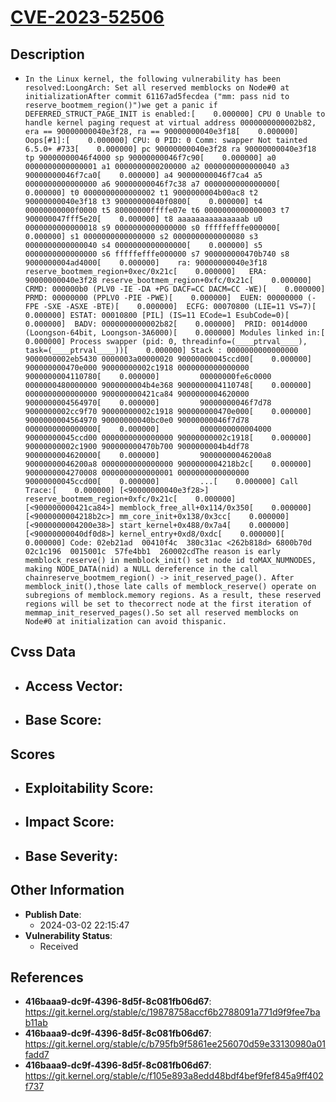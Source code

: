
# [CVE-2023-52506](https://cve.mitre.org/cgi-bin/cvename.cgi?name=CVE-2023-52506)

## Description

- `In the Linux kernel, the following vulnerability has been resolved:LoongArch: Set all reserved memblocks on Node#0 at initializationAfter commit 61167ad5fecdea ("mm: pass nid to reserve_bootmem_region()")we get a panic if DEFERRED_STRUCT_PAGE_INIT is enabled:[    0.000000] CPU 0 Unable to handle kernel paging request at virtual address 0000000000002b82, era == 90000000040e3f28, ra == 90000000040e3f18[    0.000000] Oops[#1]:[    0.000000] CPU: 0 PID: 0 Comm: swapper Not tainted 6.5.0+ #733[    0.000000] pc 90000000040e3f28 ra 90000000040e3f18 tp 90000000046f4000 sp 90000000046f7c90[    0.000000] a0 0000000000000001 a1 0000000000200000 a2 0000000000000040 a3 90000000046f7ca0[    0.000000] a4 90000000046f7ca4 a5 0000000000000000 a6 90000000046f7c38 a7 0000000000000000[    0.000000] t0 0000000000000002 t1 9000000004b00ac8 t2 90000000040e3f18 t3 90000000040f0800[    0.000000] t4 00000000000f0000 t5 80000000ffffe07e t6 0000000000000003 t7 900000047fff5e20[    0.000000] t8 aaaaaaaaaaaaaaab u0 0000000000000018 s9 0000000000000000 s0 fffffefffe000000[    0.000000] s1 0000000000000000 s2 0000000000000080 s3 0000000000000040 s4 0000000000000000[    0.000000] s5 0000000000000000 s6 fffffefffe000000 s7 900000000470b740 s8 9000000004ad4000[    0.000000]    ra: 90000000040e3f18 reserve_bootmem_region+0xec/0x21c[    0.000000]   ERA: 90000000040e3f28 reserve_bootmem_region+0xfc/0x21c[    0.000000]  CRMD: 000000b0 (PLV0 -IE -DA +PG DACF=CC DACM=CC -WE)[    0.000000]  PRMD: 00000000 (PPLV0 -PIE -PWE)[    0.000000]  EUEN: 00000000 (-FPE -SXE -ASXE -BTE)[    0.000000]  ECFG: 00070800 (LIE=11 VS=7)[    0.000000] ESTAT: 00010800 [PIL] (IS=11 ECode=1 EsubCode=0)[    0.000000]  BADV: 0000000000002b82[    0.000000]  PRID: 0014d000 (Loongson-64bit, Loongson-3A6000)[    0.000000] Modules linked in:[    0.000000] Process swapper (pid: 0, threadinfo=(____ptrval____), task=(____ptrval____))[    0.000000] Stack : 0000000000000000 9000000002eb5430 0000003a00000020 90000000045ccd00[    0.000000]         900000000470e000 90000000002c1918 0000000000000000 9000000004110780[    0.000000]         00000000fe6c0000 0000000480000000 9000000004b4e368 9000000004110748[    0.000000]         0000000000000000 900000000421ca84 9000000004620000 9000000004564970[    0.000000]         90000000046f7d78 9000000002cc9f70 90000000002c1918 900000000470e000[    0.000000]         9000000004564970 90000000040bc0e0 90000000046f7d78 0000000000000000[    0.000000]         0000000000004000 90000000045ccd00 0000000000000000 90000000002c1918[    0.000000]         90000000002c1900 900000000470b700 9000000004b4df78 9000000004620000[    0.000000]         90000000046200a8 90000000046200a8 0000000000000000 9000000004218b2c[    0.000000]         9000000004270008 0000000000000001 0000000000000000 90000000045ccd00[    0.000000]         ...[    0.000000] Call Trace:[    0.000000] [<90000000040e3f28>] reserve_bootmem_region+0xfc/0x21c[    0.000000] [<900000000421ca84>] memblock_free_all+0x114/0x350[    0.000000] [<9000000004218b2c>] mm_core_init+0x138/0x3cc[    0.000000] [<9000000004200e38>] start_kernel+0x488/0x7a4[    0.000000] [<90000000040df0d8>] kernel_entry+0xd8/0xdc[    0.000000][    0.000000] Code: 02eb21ad  00410f4c  380c31ac <262b818d> 6800b70d  02c1c196  0015001c  57fe4bb1  260002cdThe reason is early memblock_reserve() in memblock_init() set node id toMAX_NUMNODES, making NODE_DATA(nid) a NULL dereference in the call chainreserve_bootmem_region() -> init_reserved_page(). After memblock_init(),those late calls of memblock_reserve() operate on subregions of memblock.memory regions. As a result, these reserved regions will be set to thecorrect node at the first iteration of memmap_init_reserved_pages().So set all reserved memblocks on Node#0 at initialization can avoid thispanic.`

## Cvss Data

- **Access Vector**:
  - 
- **Base Score**:
  - 

## Scores

- **Exploitability Score**:
  - 
- **Impact Score**:
  - 
- **Base Severity**:
  - 

## Other Information

- **Publish Date**:
  - 2024-03-02 22:15:47
- **Vulnerability Status**:
  - Received

## References

- **416baaa9-dc9f-4396-8d5f-8c081fb06d67**: https://git.kernel.org/stable/c/19878758accf6b2788091a771d9f9fee7bab11ab
- **416baaa9-dc9f-4396-8d5f-8c081fb06d67**: https://git.kernel.org/stable/c/b795fb9f5861ee256070d59e33130980a01fadd7
- **416baaa9-dc9f-4396-8d5f-8c081fb06d67**: https://git.kernel.org/stable/c/f105e893a8edd48bdf4bef9fef845a9ff402f737
